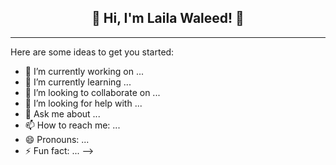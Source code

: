 ## <div align="center">🌸 Hi, I'm Laila Waleed! 🌸</div>

<!--
**lailawaleed/lailawaleed** is a ✨ _special_ ✨ repository because its `README.md` (this file) appears on your GitHub profile.
-->

---
Here are some ideas to get you started:

- 🔭 I’m currently working on ...
- 🌱 I’m currently learning ...
- 👯 I’m looking to collaborate on ...
- 🤔 I’m looking for help with ...
- 💬 Ask me about ...
- 📫 How to reach me: ...
- 😄 Pronouns: ...
- ⚡ Fun fact: ...
-->
